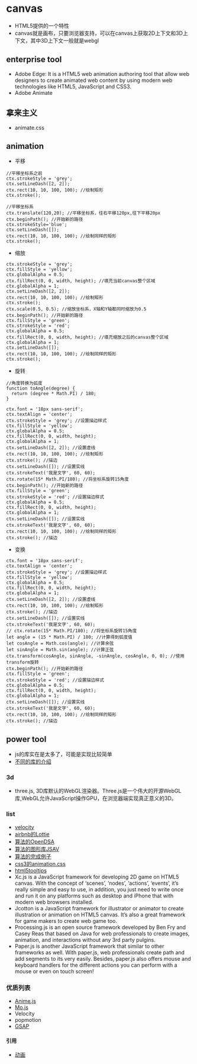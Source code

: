 # canvas 
* HTML5提供的一个特性
* canvas就是画布，只要浏览器支持，可以在canvas上获取2D上下文和3D上下文，其中3D上下文一般就是webgl

## enterprise tool 
* Adobe Edge: It is a HTML5 web animation authoring tool that allow web designers to create animated web content by using modern web technologies like HTML5, JavaScript and CSS3. 
* Adobe Animate

## 拿来主义
* animate.css

## animation
* 平移
```
//平移坐标系之前
ctx.strokeStyle = 'grey'; 
ctx.setLineDash([2, 2]);
ctx.rect(10, 10, 100, 100); //绘制矩形
ctx.stroke(); 

//平移坐标系
ctx.translate(120,20); //平移坐标系，往右平移120px,往下平移20px
ctx.beginPath(); //开始新的路径
ctx.strokeStyle='blue'; 
ctx.setLineDash([]); 
ctx.rect(10, 10, 100, 100); //绘制同样的矩形
ctx.stroke(); 
```
* 缩放
```
ctx.strokeStyle = 'grey'; 
ctx.fillStyle = 'yellow'; 
ctx.globalAlpha = 0.5; 
ctx.fillRect(0, 0, width, height); //填充当前canvas整个区域
ctx.globalAlpha = 1;
ctx.setLineDash([2, 2]); 
ctx.rect(10, 10, 100, 100); //绘制矩形
ctx.stroke(); 
ctx.scale(0.5, 0.5); //缩放坐标系，X轴和Y轴都同时缩放为0.5
ctx.beginPath(); //开始新的路径
ctx.fillStyle = 'green';
ctx.strokeStyle = 'red';
ctx.globalAlpha = 0.5;
ctx.fillRect(0, 0, width, height); //填充缩放之后的canvas整个区域
ctx.globalAlpha = 1;
ctx.setLineDash([]); 
ctx.rect(10, 10, 100, 100); //绘制同样的矩形
ctx.stroke(); 
```

* 旋转
```
//角度转换为弧度
function toAngle(degree) {
  return (degree * Math.PI) / 180;
}

ctx.font = '18px sans-serif';
ctx.textAlign = 'center';
ctx.strokeStyle = 'grey'; //设置描边样式
ctx.fillStyle = 'yellow';
ctx.globalAlpha = 0.5;
ctx.fillRect(0, 0, width, height);
ctx.globalAlpha = 1;
ctx.setLineDash([2, 2]); //设置虚线
ctx.rect(10, 10, 100, 100); //绘制矩形
ctx.stroke(); //描边
ctx.setLineDash([]); //设置实线
ctx.strokeText('我是文字', 60, 60);
ctx.rotate(15* Math.PI/180); //将坐标系旋转15角度
ctx.beginPath(); //开始新的路径
ctx.fillStyle = 'green';
ctx.strokeStyle = 'red'; //设置描边样式
ctx.globalAlpha = 0.5;
ctx.fillRect(0, 0, width, height);
ctx.globalAlpha = 1;
ctx.setLineDash([]); //设置实线
ctx.strokeText('我是文字', 60, 60);
ctx.rect(10, 10, 100, 100); //绘制同样的矩形
ctx.stroke(); //描边
```
* 变换
```
ctx.font = '18px sans-serif';
ctx.textAlign = 'center';
ctx.strokeStyle = 'grey'; //设置描边样式
ctx.fillStyle = 'yellow';
ctx.globalAlpha = 0.5;
ctx.fillRect(0, 0, width, height);
ctx.globalAlpha = 1;
ctx.setLineDash([2, 2]); //设置虚线
ctx.rect(10, 10, 100, 100); //绘制矩形
ctx.stroke(); //描边
ctx.setLineDash([]); //设置实线
ctx.strokeText('我是文字', 60, 60);
// ctx.rotate(15* Math.PI/180); //将坐标系旋转15角度
let angle = (15 * Math.PI) / 180; //计算得到弧度值
let cosAngle = Math.cos(angle); //计算余弦 
let sinAngle = Math.sin(angle); //计算正弦
ctx.transform(cosAngle, sinAngle, -sinAngle, cosAngle, 0, 0); //使用transform旋转
ctx.beginPath(); //开始新的路径
ctx.fillStyle = 'green';
ctx.strokeStyle = 'red'; //设置描边样式
ctx.globalAlpha = 0.5;
ctx.fillRect(0, 0, width, height);
ctx.globalAlpha = 1;
ctx.setLineDash([]); //设置实线
ctx.strokeText('我是文字', 60, 60);
ctx.rect(10, 10, 100, 100); //绘制同样的矩形
ctx.stroke(); //描边
```

## power tool
* js的库实在是太多了，可能是实现比较简单
* [不同的库的介绍](https://zhuanlan.zhihu.com/p/29162699)
### 3d 
* three.js, 3D库默认的WebGL渲染器。Three.js是一个伟大的开源WebGL库,WebGL允许JavaScript操作GPU，在浏览器端实现真正意义的3D。
### list
* [velocity](https://github.com/julianshapiro/velocity)
* [airbnb的Lottie](https://github.com/airbnb/lottie-web)
* [算法的OpenDSA](https://github.com/OpenDSA/OpenDSA)
* [算法的图形库JSAV](https://github.com/vkaravir/JSAV)
* [算法的完成例子](https://github.com/trekhleb/javascript-algorithms)
* [css3的animation.css](https://github.com/animate-css/animate.css)
* [html5tooltips](https://github.com/ytiurin/html5tooltipsjs)
* Xc.js is a JavaScript framework for developing 2D game on HTML5 canvas. With the concept of ‘scenes’, ‘nodes’, ‘actions’, ‘events’, it’s really simple and easy to use, in addition, you just need to write once and run it on any platforms such as desktop and iPhone that with modern web browsers installed. 
* Jcotton is a JavaScript framework for illustrator or animator to create illustration or animation on HTML5 canvas. It’s also a great framework for game makers to create web game too.
* Processing.js is an open source framework developed by Ben Fry and Casey Reas that based on Java for web professionals to create images, animation, and interactions without any 3rd party pulgins.
* Paper.js is another JavaScript framework that similar to other frameworks as well. With paper.js, web professionals create path and add segments to its very easily. Besides, paper.js also offers mouse and keyboard handlers for the different actions you can perform with a mouse or even on touch screen!

### 优质列表
* [Anime.js](https://github.com/juliangarnier/anime)
* [Mo.js](https://zhuanlan.zhihu.com/p/47434077)
* Velocity
* popmotion
* [GSAP](https://zhuanlan.zhihu.com/p/145332205)

#### 引用
* [动画](https://developer.mozilla.org/zh-CN/docs/Web/API/Canvas_API/Tutorial/Basic_animations)